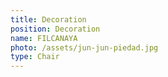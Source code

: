 ```yaml
---
title: Decoration
position: Decoration
name: FILCANAYA
photo: /assets/jun-jun-piedad.jpg
type: Chair
---
```


